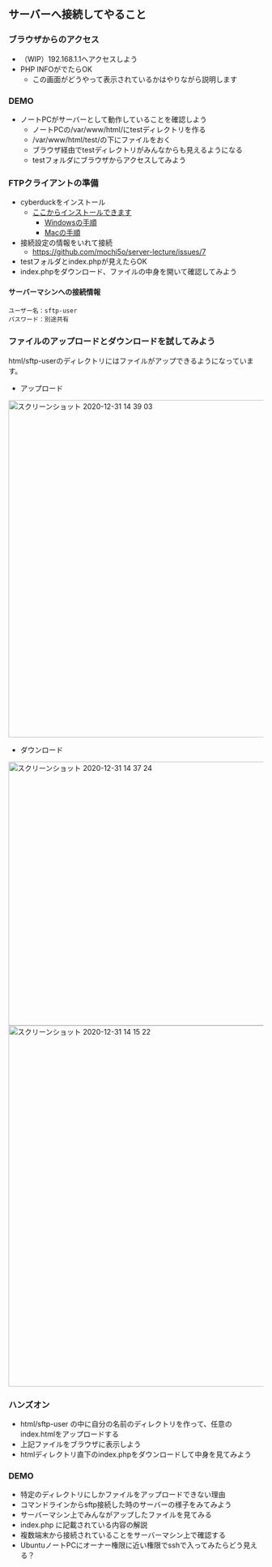 ## サーバーへ接続してやること

### ブラウザからのアクセス
- （WIP）192.168.1.1へアクセスしよう
- PHP INFOがでたらOK
  - この画面がどうやって表示されているかはやりながら説明します

### DEMO

- ノートPCがサーバーとして動作していることを確認しよう
  - ノートPCの/var/www/html/にtestディレクトリを作る
  - /var/www/html/test/の下にファイルをおく
  - ブラウザ経由でtestディレクトリがみんなからも見えるようになる
  - testフォルダにブラウザからアクセスしてみよう

### FTPクライアントの準備

- cyberduckをインストール
  - [ここからインストールできます](https://cyberduck.io/download/)
    - [Windowsの手順](https://tab-log.com/ftp-cyberduck)
    - [Macの手順](https://tab-log.com/mac-cyberduck)
- 接続設定の情報をいれて接続
  - https://github.com/mochi5o/server-lecture/issues/7
- testフォルダとindex.phpが見えたらOK
- index.phpをダウンロード、ファイルの中身を開いて確認してみよう

#### サーバーマシンへの接続情報

```
ユーザー名：sftp-user
パスワード：別途共有
```
### ファイルのアップロードとダウンロードを試してみよう

html/sftp-userのディレクトリにはファイルがアップできるようになっています。

- アップロード

<img width="665" alt="スクリーンショット 2020-12-31 14 39 03" src="https://user-images.githubusercontent.com/41158022/103396342-fc3c5000-4b75-11eb-86fb-1f04dbe926f4.png">


- ダウンロード

<img width="520" alt="スクリーンショット 2020-12-31 14 37 24" src="https://user-images.githubusercontent.com/41158022/103396303-bd0dff00-4b75-11eb-914e-14c84b2a250c.png">

<img width="712" alt="スクリーンショット 2020-12-31 14 15 22" src="https://user-images.githubusercontent.com/41158022/103396309-c5663a00-4b75-11eb-80a9-098f2504dcc9.png">



### ハンズオン

- html/sftp-user の中に自分の名前のディレクトリを作って、任意のindex.htmlをアップロードする
- 上記ファイルをブラウザに表示しよう
- htmlディレクトリ直下のindex.phpをダウンロードして中身を見てみよう

### DEMO

- 特定のディレクトリにしかファイルをアップロードできない理由
- コマンドラインからsftp接続した時のサーバーの様子をみてみよう
- サーバーマシン上でみんながアップしたファイルを見てみる
- index.php に記載されている内容の解説
- 複数端末から接続されていることをサーバーマシン上で確認する
- UbuntuノートPCにオーナー権限に近い権限でsshで入ってみたらどう見える？

